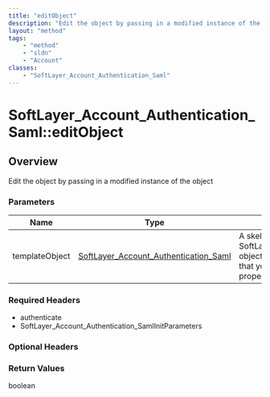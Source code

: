 ```yaml
---
title: "editObject"
description: "Edit the object by passing in a modified instance of the object"
layout: "method"
tags:
    - "method"
    - "sldn"
    - "Account"
classes:
    - "SoftLayer_Account_Authentication_Saml"
---
```

# SoftLayer_Account_Authentication_Saml::editObject
## Overview 
Edit the object by passing in a modified instance of the object 

### Parameters 
|Name | Type | Description |
| --- | --- | --- |
|templateObject| <a href='/reference/datatypes/SoftLayer_Account_Authentication_Saml'>SoftLayer_Account_Authentication_Saml </a>| A skeleton SoftLayer_Account_Authentication_Saml object with only the properties defined that you wish to change. Unchanged properties are left alone.|


### Required Headers
* authenticate
* SoftLayer_Account_Authentication_SamlInitParameters

### Optional Headers

### Return Values
boolean

